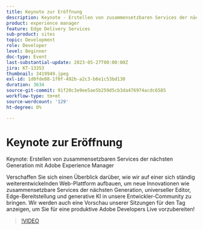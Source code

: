 ```yaml
---
title: Keynote zur Eröffnung
description: Keynote - Erstellen von zusammensetzbaren Services der nächsten Generation mit Adobe Experience ManagerErfahren Sie mehr darüber, wie wir auf einer sich ständig weiterentwickelnden Web-Plattform aufbauen, um neue Innovationen wie zusammensetzbare Services der nächsten Generation, universellen Editor, Edge-Bereitstellung und generative KI in unsere Entwickler-Community zu bringen. Wir werden auch eine Vorschau unserer Sitzungen für den Tag anzeigen, um Sie für eine produktive Adobe Developers Live vorzubereiten!
product: experience manager
feature: Edge Delivery Services
sub-product: sites
topic: Development
role: Developer
level: Beginner
doc-type: Event
last-substantial-update: 2023-05-27T00:00:00Z
jira: KT-13353
thumbnail: 3419949.jpeg
exl-id: 1d0fde08-1f0f-492b-a2c3-b6e1c53bd130
duration: 3634
source-git-commit: 91f20c3e9ee5ae5b259d5cb3da476974acdc6585
workflow-type: tm+mt
source-wordcount: '129'
ht-degree: 0%

---
```


# Keynote zur Eröffnung

Keynote: Erstellen von zusammensetzbaren Services der nächsten Generation mit Adobe Experience Manager

Verschaffen Sie sich einen Überblick darüber, wie wir auf einer sich ständig weiterentwickelnden Web-Plattform aufbauen, um neue Innovationen wie zusammensetzbare Services der nächsten Generation, universeller Editor, Edge-Bereitstellung und generative KI in unsere Entwickler-Community zu bringen. Wir werden auch eine Vorschau unserer Sitzungen für den Tag anzeigen, um Sie für eine produktive Adobe Developers Live vorzubereiten!

>[!VIDEO](https://video.tv.adobe.com/v/3419949/?learn=on)
